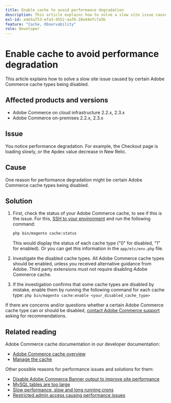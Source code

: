 ```yaml
---
title: Enable cache to avoid performance degradation
description: This article explains how to solve a slow site issue caused by certain Adobe Commerce cache types being disabled.
exl-id: e4e5a753-efa3-4552-aaf6-28e44efcfa5b
feature: "Cache, Observability"
role: Developer
---
```

# Enable cache to avoid performance degradation

This article explains how to solve a slow site issue caused by certain Adobe Commerce cache types being disabled.

## Affected products and versions

* Adobe Commerce on cloud infrastructure 2.2.x, 2.3.x
* Adobe Commerce on-premises 2.2.x, 2.3.x

## Issue

You notice performance degradation. For example, the Checkout page is loading slowly, or the Apdex value decrease in New Relic.

## Cause

One reason for performance degradation might be certain Adobe Commerce cache types being disabled.

## Solution

1. First, check the status of your Adobe Commerce cache, to see if this is the issue. For this, [SSH to your environment](https://devdocs.magento.com/cloud/env/environments-ssh.html#ssh) and run the following command:

    ```bash
    php bin/magento cache:status
    ```

    This would display the status of each cache type ("0" for disabled, "1" for enabled). Or you can get this information in the `app/etc/env.php` file.

1. Investigate the disabled cache types. All Adobe Commerce cache types should be enabled, unless you received alternative guidance from Adobe. Third party extensions must not require disabling Adobe Commerce cache.
1. If the investigation confirms that some cache types are disabled by mistake, enable them by running the following command for each cache type: `php bin/magento cache:enable <your_disabled_cache_type>`

If there are concerns and/or questions whether a certain Adobe Commerce cache type can or should be disabled, [contact Adobe Commerce support](/help/help-center-guide/help-center/magento-help-center-user-guide.md#submit-ticket) asking for recommendations.

## Related reading

Adobe Commerce cache documentation in our developer documentation:

* [Adobe Commerce cache overview](https://devdocs.magento.com/guides/v2.3/frontend-dev-guide/cache_for_frontdevs.html)
* [Manage the cache](https://devdocs.magento.com/guides/v2.3/config-guide/cli/config-cli-subcommands-cache.html)

Other possible reasons for performance issues and solutions for them:

* [Disable Adobe Commerce Banner output to improve site performance](/help/troubleshooting/miscellaneous/disable-magento-banner-output-to-improve-site-performance.md)
* [MySQL tables are too large](/help/troubleshooting/database/mysql-tables-are-too-large.md)
* [Slow performance, slow and long running crons](/help/troubleshooting/miscellaneous/slow-performance-slow-and-long-running-crons.md)
* [Restricted admin access causing performance issues](/help/troubleshooting/miscellaneous/restricted-admin-access-causing-performance-issues.md)
